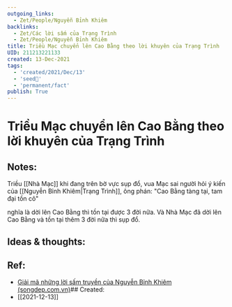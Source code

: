 ```yaml
---
outgoing_links:
  - Zet/People/Nguyễn Bỉnh Khiêm
backlinks:
  - Zet/Các lời sấm của Trạng Trình
  - Zet/People/Nguyễn Bỉnh Khiêm
title: Triều Mạc chuyển lên Cao Bằng theo lời khuyên của Trạng Trình
UID: 211213221133
created: 13-Dec-2021
tags:
  - 'created/2021/Dec/13'
  - 'seed🥜'
  - 'permanent/fact'
publish: True
---
```

# Triều Mạc chuyển lên Cao Bằng theo lời khuyên của Trạng Trình

## Notes:
Triều [[Nhà Mạc]] khi đang trên bờ vực sụp đổ, vua Mạc sai người hỏi ý kiến của [[Nguyễn Bỉnh Khiêm|Trạng Trình]], ông phán:
"Cao Bằng tàng tại, tam đại tồn cô" 

nghĩa là dời lên Cao Bằng thì tồn tại được 3 đời nữa. Và Nhà Mạc đã dời lên Cao Bằng và tồn tại thêm 3 đời nữa thì sụp đổ.

## Ideas & thoughts:


## Ref:
- [Giải mã những lời sấm truyền của Nguyễn Bỉnh Khiêm (songdep.com.vn)](https://songdep.com.vn/350-giai-ma-nhung-loi-sam-truyen-cua-nguyen-binh-khiem-d758.html)## Created:
- [[2021-12-13]]
